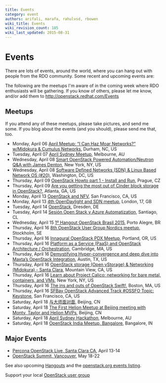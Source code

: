 ```yaml
---
title: Events
category: event
authors: arifali, marafa, rahulvsd, rbowen
wiki_title: Events
wiki_revision_count: 185
wiki_last_updated: 2015-08-31
---
```


# Events

There are lots of events, around the world, where you can hang out with people from the RDO community. Some recent and upcoming events are:

The following are the meetups I'm aware of in the coming week where RDO enthusiasts will be gathering. If you know of others, please let me know, and/or add them to <http://openstack.redhat.com/Events>

## Meetups

If you attend any of these meetups, please take pictures, and send me some. If you blog about the events (and you should), please send me that, too.

*   Monday, April 06 [April Meetup: “I Can Haz Moar Networks?” w/Midokura & Cumulus Networks](http://www.meetup.com/Triangle-OpenStack-Meetup/events/221188847/), Durham, NC, US
*   Tuesday, April 07 [April Sydney Meetup](http://www.meetup.com/Australian-OpenStack-User-Group/events/220202269/), Melbourne, AU
*   Wednesday, April 08 [Smart OpenStack Powered Automation/Neutron Q&A with James Denton](http://www.meetup.com/OpenStack-for-Enterprises-NYC/events/221414475/), New York, NY, US
*   Wednesday, April 08 [Software Defined Networks (SDN) & Linux Based Network OS (#20)](http://www.meetup.com/OpenStackDC/events/219873503/), Washington, DC, US
*   Thursday, April 09 [OpenStack Howto part 1 - Install and Run](http://www.meetup.com/OpenStack-Czech-User-Group-Meetup/events/221143227/), Prague, CZ
*   Thursday, April 09 [Are you getting the most out of Cinder block storage in OpenStack?](http://www.meetup.com/openstack-atlanta/events/219694781/), Atlanta, GA, US
*   Monday, April 13 [OpenStack and NFV](http://www.meetup.com/San-Francisco-Silicon-Valley-OpenStack-Meetup/events/221142044/), San Francisco, CA, US
*   Monday, April 13 [4th OpenDaylight and SDN meetup](http://www.meetup.com/London-SDN-ODLUG/events/221127982/), London, 17, GB
*   Tuesday, April 14 [OpenStack](http://www.meetup.com/wdcm-dresden/events/221494913/), Dresden, DE
*   Tuesday, April 14 [Sesión Open Stack y Azure Automatization](http://www.meetup.com/Santiago-Devops-and-Continuous-Delivery-Meetup/events/221467200/), Santiago, CL
*   Wednesday, April 15 [1º Hangout OpenStack Brasil 2015](http://www.meetup.com/Openstack-Brasil/events/221384769/), Porto Alegre, BR
*   Thursday, April 16 [8th OpenStack User Group Nordics meetup](http://www.meetup.com/OpenStack-User-Group-Nordics/events/221122938/), Stockholm, SE
*   Thursday, April 16 [Innagural OpenStack PDX Meetup](http://www.meetup.com/openstack-pdx/events/221283390/), Portland, OR, US
*   Thursday, April 16 [Platform as a Service (PaaS) and OpenStack Architecture / Orchestration](http://www.meetup.com/VirtGBoston/events/221355116/), Cambridge, MA, US
*   Thursday, April 16 [Demystifying Hyper-convergence and deep dive into Maxta’s OpenStack Integration](http://www.meetup.com/OpenStack-Austin/events/220829179/), Austin, TX, US
*   Thursday, April 16 [OpenStack storage (Open vStorage) & Networking (Midokura) - Santa Clara](http://www.meetup.com/Open-vStorage-Meetup/events/221496672/), Mountain View, CA, US
*   Thursday, April 16 [Learn about Project Calico: networking for bare metal, containers, and VMs](http://www.meetup.com/Downtown-NYC-Tech-Meetup/events/221553667/), New York, NY, US
*   Thursday, April 16 [The ins and outs of OpenStack Swift!](http://www.meetup.com/Openstack-Boston/events/221102622/), Boston, MA, US
*   Thursday, April 16 [SFBay OpenStack Advanced Track #OSSFO Topic: Keystone](http://www.meetup.com/openstack/events/214328842/), San Francisco, CA, US
*   Saturday, April 18 [与大师面对面](http://www.meetup.com/China-OpenStack-User-Group/events/221494940/), Beijing, CN
*   Saturday, April 18 [The First Helion Meetup at Beijing meeting with Monty, Taylor and Helion MVPs](http://www.meetup.com/China-HP-Helion-User-Group/events/221146134/), Beijing, CN
*   Saturday, April 18 [April Sydney Hackathon](http://www.meetup.com/Australian-OpenStack-User-Group/events/220202446/), Melbourne, AU
*   Saturday, April 18 [OpenStack India Meetup, Bangalore](http://www.meetup.com/Indian-OpenStack-User-Group/events/221391632/), Bangalore, IN

## Major Events

*   [Percona OpenStack Live, Santa Clara CA](http://www.percona.com/live/openstack-live-2015/home), April 13-14
*   [OpenStack Summit, Vancouver](http://openstack.org/summit), May 18-22

See also upcoming [Hangouts](Hangouts) and the [openstack.org events listing](http://www.openstack.org/community/events/).

Support your local [OpenStack user group](https://wiki.openstack.org/wiki/OpenStack_User_Groups)
